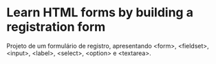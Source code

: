 # Learn HTML forms by building a registration form

Projeto de um formulário de registro, apresentando &lt;form&gt;, &lt;fieldset&gt;, &lt;input&gt;, &lt;label&gt;, &lt;select&gt;, &lt;option&gt; e &lt;textarea&gt;.
